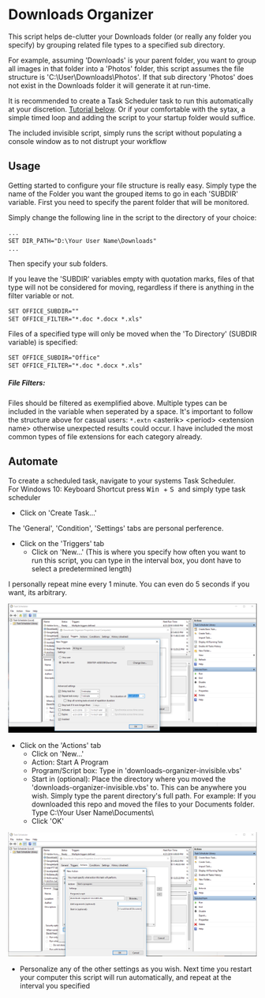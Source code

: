 # Downloads Organizer
This script helps de-clutter your Downloads folder (or really any folder you specify) by grouping related file types to a specified sub directory.

For example, assuming 'Downloads' is your parent folder, you want to group all images in that folder into a 'Photos' folder, this script assumes the file structure is 'C:\User\Downloads\Photos\'. If that sub directory 'Photos' does not exist in the Downloads folder it will generate it at run-time. 

It is recommended to create a Task Scheduler task to run this automatically at your discretion. [Tutorial below](#automate). Or if your comfortable with the sytax, a simple timed loop and adding the script to your startup folder would suffice.

The included invisible script, simply runs the script without populating a console window as to not distrupt your workflow

## Usage

Getting started to configure your file structure is really easy. Simply type the name of the Folder you want the grouped items to go in each 'SUBDIR' variable. First you need to specify the parent folder that will be monitored.

Simply change the following line in the script to the directory of your choice:

```batch
...
SET DIR_PATH="D:\Your User Name\Downloads"
...
```

Then specify your sub folders.

If you leave the 'SUBDIR' variables empty with quotation marks, files of that type will not be considered for moving, regardless if there is anything in the filter variable or not.

```batch
SET OFFICE_SUBDIR=""
SET OFFICE_FILTER="*.doc *.docx *.xls"
```
Files of a specified type will only be moved when the 'To Directory' (SUBDIR variable) is specified:

```batch
SET OFFICE_SUBDIR="Office"
SET OFFICE_FILTER="*.doc *.docx *.xls"
```

##### File Filters:

Files should be filtered as exemplified above. Multiple types can be included in the variable when seperated by a space. It's important to follow the structure above for casual users: ```*.extn``` &lt;asterik&gt; &lt;period&gt; &lt;extension name> otherwise unexpected results could occur. I have included the most common types of file extensions for each category already.

## Automate

To create a scheduled task, navigate to your systems Task Scheduler. <br>
For Windows 10: Keyboard Shortcut press <kbd> Win </kbd> + <kbd> S </kbd> and simply type task scheduler

- Click on 'Create Task...'

The 'General', 'Condition', 'Settings' tabs are personal perference. 

- Click on the 'Triggers' tab
  - Click on 'New...' (This is where you specify how often you want to run this script, you can type in the interval box, you dont have to select a predetermined length)

I personally repeat mine every 1 minute. You can even do 5 seconds if you want, its arbitrary.

![ss1](capture1.PNG)

- Click on the 'Actions' tab
  - Click on 'New...'
  - Action: Start A Program
  - Program/Script box: Type in 'downloads-organizer-invisible.vbs'
  - Start in (optional): Place the directory where you moved the 'downloads-organizer-invisible.vbs' to. This can be anywhere you wish. Simply type the parent directory's full path. For example: If you downloaded this repo and moved the files to your Documents folder. Type C:\Your User Name\Documents\
  - Click 'OK'

![ss2](capture2.PNG)

- Personalize any of the other settings as you wish. Next time you restart your computer this script will run automatically, and repeat at the interval you specified

